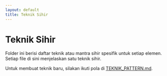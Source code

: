 ```yaml
---
layout: default
title: Teknik Sihir
---
```

# Teknik Sihir

Folder ini berisi daftar teknik atau mantra sihir spesifik untuk setiap elemen. Setiap file di sini menjelaskan satu teknik sihir.

Untuk membuat teknik baru, silakan ikuti pola di [TEKNIK_PATTERN.md](TEKNIK_PATTERN.md).